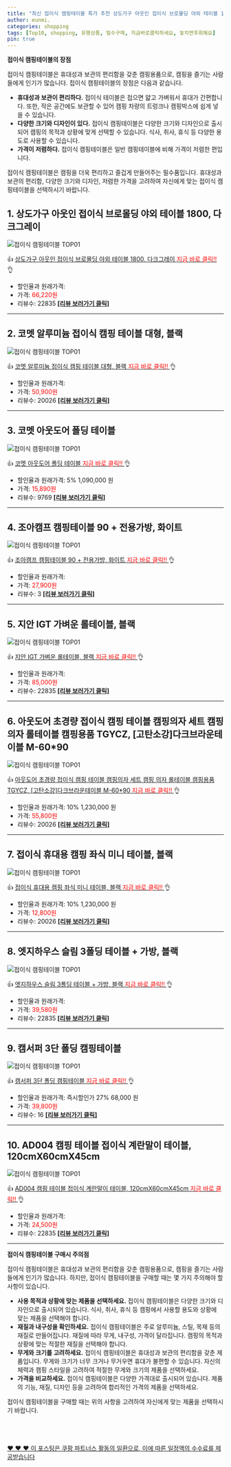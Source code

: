 ```yaml
---
title: "최신 접이식 캠핑테이블 특가 추천 상도가구 아웃인 접이식 브로몰딩 야외 테이블 1800, 다크그레이 비교 장점"
author: eunmi.
categories: shopping
tags: [Top10, shopping, 유행상품, 필수구매, 지금바로클릭하세요, 놓치면후회해요]
pin: true
---
```

**접이식 캠핑테이블의 장점**

접이식 캠핑테이블은 휴대성과 보관의 편리함을 갖춘 캠핑용품으로, 캠핑을 즐기는 사람들에게 인기가 많습니다. 접이식 캠핑테이블의 장점은 다음과 같습니다.

* **휴대성과 보관이 편리하다.** 접이식 테이블은 접으면 얇고 가벼워서 휴대가 간편합니다. 또한, 작은 공간에도 보관할 수 있어 캠핑 차량의 트렁크나 캠핑박스에 쉽게 넣을 수 있습니다.
* **다양한 크기와 디자인이 있다.** 접이식 캠핑테이블은 다양한 크기와 디자인으로 출시되어 캠핑의 목적과 상황에 맞게 선택할 수 있습니다. 식사, 취사, 휴식 등 다양한 용도로 사용할 수 있습니다.
* **가격이 저렴하다.** 접이식 캠핑테이블은 일반 캠핑테이블에 비해 가격이 저렴한 편입니다.

접이식 캠핑테이블은 캠핑을 더욱 편리하고 즐겁게 만들어주는 필수품입니다. 휴대성과 보관의 편리함, 다양한 크기와 디자인, 저렴한 가격을 고려하여 자신에게 맞는 접이식 캠핑테이블을 선택하시기 바랍니다.

   

## 1. 상도가구 아웃인 접이식 브로몰딩 야외 테이블 1800, 다크그레이

![접이식 캠핑테이블 TOP01](https://thumbnail10.coupangcdn.com/thumbnails/remote/230x230ex/image/vendor_inventory/7868/e9e001e09db0ede8b25ac366d8492fa3b996ca5ccd984e603cd25c2760ae.jpg)


👍 [상도가구 아웃인 접이식 브로몰딩 야외 테이블 1800, 다크그레이 <font color=red> 지금 바로 클릭!! </font> ](https://link.coupang.com/re/AFFSDP?lptag=AF3617701&subid=GithubCoopas&pageKey=68522333&traceid=V0-153&itemId=228687914&vendorItemId=5272002314) 👌 


- 할인율과 원래가격: 
- 가격: <span style='color:red'>66,220원</span>
- 리뷰수: 22835  [**[리뷰 보러가기 클릭]**](https://link.coupang.com/re/AFFSDP?lptag=AF3617701&subid=GithubCoopas&pageKey=68522333&traceid=V0-153&itemId=228687914&vendorItemId=5272002314)

---


   

## 2. 코멧 알루미늄 접이식 캠핑 테이블 대형, 블랙

![접이식 캠핑테이블 TOP01](https://thumbnail9.coupangcdn.com/thumbnails/remote/230x230ex/image/retail/images/19686204812924-daa90b2b-fa8f-4874-b84e-87506c241302.JPG)


👍 [코멧 알루미늄 접이식 캠핑 테이블 대형, 블랙 <font color=red> 지금 바로 클릭!! </font> ](https://link.coupang.com/re/AFFSDP?lptag=AF3617701&subid=GithubCoopas&pageKey=4702806339&traceid=V0-153&itemId=10330659828&vendorItemId=77612882028) 👌 


- 할인율과 원래가격: 
- 가격: <span style='color:red'>50,900원</span>
- 리뷰수: 20026  [**[리뷰 보러가기 클릭]**](https://link.coupang.com/re/AFFSDP?lptag=AF3617701&subid=GithubCoopas&pageKey=4702806339&traceid=V0-153&itemId=10330659828&vendorItemId=77612882028)

---


   

## 3. 코멧 아웃도어 폴딩 테이블

![접이식 캠핑테이블 TOP01](https://thumbnail8.coupangcdn.com/thumbnails/remote/230x230ex/image/retail/images/2869897394689160-68cbbac4-bb59-4930-9508-da3ead0db0f3.png)


👍 [코멧 아웃도어 폴딩 테이블 <font color=red> 지금 바로 클릭!! </font> ](https://link.coupang.com/re/AFFSDP?lptag=AF3617701&subid=GithubCoopas&pageKey=4521683474&traceid=V0-153&itemId=5452295268&vendorItemId=72752118944) 👌 


- 할인율과 원래가격: 5%  1,090,000   원
- 가격: <span style='color:red'>15,890원</span>
- 리뷰수: 9769  [**[리뷰 보러가기 클릭]**](https://link.coupang.com/re/AFFSDP?lptag=AF3617701&subid=GithubCoopas&pageKey=4521683474&traceid=V0-153&itemId=5452295268&vendorItemId=72752118944)

---


   

## 4. 조아캠프 캠핑테이블 90 + 전용가방, 화이트

![접이식 캠핑테이블 TOP01](https://thumbnail6.coupangcdn.com/thumbnails/remote/230x230ex/image/product/image/vendoritem/2019/05/20/3295704091/7cb44866-d1df-4792-ba4e-5c54e529b5a5.jpg)


👍 [조아캠프 캠핑테이블 90 + 전용가방, 화이트 <font color=red> 지금 바로 클릭!! </font> ](https://link.coupang.com/re/AFFSDP?lptag=AF3617701&subid=GithubCoopas&pageKey=37366740&traceid=V0-153&itemId=137611633&vendorItemId=3295704091) 👌 


- 할인율과 원래가격: 
- 가격: <span style='color:red'>27,900원</span>
- 리뷰수: 3  [**[리뷰 보러가기 클릭]**](https://link.coupang.com/re/AFFSDP?lptag=AF3617701&subid=GithubCoopas&pageKey=37366740&traceid=V0-153&itemId=137611633&vendorItemId=3295704091)

---


   

## 5. 지안 IGT 가벼운 롤테이블, 블랙

![접이식 캠핑테이블 TOP01](https://thumbnail8.coupangcdn.com/thumbnails/remote/230x230ex/image/vendor_inventory/84e1/45c569baf54d3a0506f4e3b182b719da5dd3a607c34049de23673dd509d8.jpg)


👍 [지안 IGT 가벼운 롤테이블, 블랙 <font color=red> 지금 바로 클릭!! </font> ](https://link.coupang.com/re/AFFSDP?lptag=AF3617701&subid=GithubCoopas&pageKey=7600963441&traceid=V0-153&itemId=20106584847&vendorItemId=87201509903) 👌 


- 할인율과 원래가격: 
- 가격: <span style='color:red'>85,000원</span>
- 리뷰수: 22835  [**[리뷰 보러가기 클릭]**](https://link.coupang.com/re/AFFSDP?lptag=AF3617701&subid=GithubCoopas&pageKey=7600963441&traceid=V0-153&itemId=20106584847&vendorItemId=87201509903)

---


   

## 6. 아웃도어 초경량 접이식 캠핑 테이블 캠핑의자 세트 캠핑 의자 롤테이블 캠핑용품 TGYCZ, [고탄소강]다크브라운테이블 M-60*90

![접이식 캠핑테이블 TOP01](https://thumbnail8.coupangcdn.com/thumbnails/remote/230x230ex/image/vendor_inventory/42a2/e0fbeed68a4e83c3d08305dd20cb5ebc49f6c6f46d5aad65a49a786a545b.jpg)


👍 [아웃도어 초경량 접이식 캠핑 테이블 캠핑의자 세트 캠핑 의자 롤테이블 캠핑용품 TGYCZ, [고탄소강]다크브라운테이블 M-60*90 <font color=red> 지금 바로 클릭!! </font> ](https://link.coupang.com/re/AFFSDP?lptag=AF3617701&subid=GithubCoopas&pageKey=7400595898&traceid=V0-153&itemId=19154294869&vendorItemId=86266623113) 👌 


- 할인율과 원래가격: 10%  1,230,000   원
- 가격: <span style='color:red'>55,800원</span>
- 리뷰수: 20026  [**[리뷰 보러가기 클릭]**](https://link.coupang.com/re/AFFSDP?lptag=AF3617701&subid=GithubCoopas&pageKey=7400595898&traceid=V0-153&itemId=19154294869&vendorItemId=86266623113)

---


   

## 7. 접이식 휴대용 캠핑 좌식 미니 테이블, 블랙

![접이식 캠핑테이블 TOP01](https://thumbnail6.coupangcdn.com/thumbnails/remote/230x230ex/image/retail/images/2021/11/18/15/9/83c9af2f-7711-4814-b0af-1a8aee16bafd.jpg)


👍 [접이식 휴대용 캠핑 좌식 미니 테이블, 블랙 <font color=red> 지금 바로 클릭!! </font> ](https://link.coupang.com/re/AFFSDP?lptag=AF3617701&subid=GithubCoopas&pageKey=6188169067&traceid=V0-153&itemId=12196952943&vendorItemId=79467959611) 👌 


- 할인율과 원래가격: 10%  1,230,000   원
- 가격: <span style='color:red'>12,800원</span>
- 리뷰수: 20026  [**[리뷰 보러가기 클릭]**](https://link.coupang.com/re/AFFSDP?lptag=AF3617701&subid=GithubCoopas&pageKey=6188169067&traceid=V0-153&itemId=12196952943&vendorItemId=79467959611)

---


   

## 8. 엣지하우스 슬림 3폴딩 테이블 + 가방, 블랙

![접이식 캠핑테이블 TOP01](https://thumbnail6.coupangcdn.com/thumbnails/remote/230x230ex/image/retail/images/80669364756041-6922b643-a06a-44ec-ac7f-60319292f38e.jpg)


👍 [엣지하우스 슬림 3폴딩 테이블 + 가방, 블랙 <font color=red> 지금 바로 클릭!! </font> ](https://link.coupang.com/re/AFFSDP?lptag=AF3617701&subid=GithubCoopas&pageKey=233523255&traceid=V0-153&itemId=741549102&vendorItemId=4872672096) 👌 


- 할인율과 원래가격: 
- 가격: <span style='color:red'>39,580원</span>
- 리뷰수: 22835  [**[리뷰 보러가기 클릭]**](https://link.coupang.com/re/AFFSDP?lptag=AF3617701&subid=GithubCoopas&pageKey=233523255&traceid=V0-153&itemId=741549102&vendorItemId=4872672096)

---


   

## 9. 캠서퍼 3단 폴딩 캠핑테이블

![접이식 캠핑테이블 TOP01](https://thumbnail8.coupangcdn.com/thumbnails/remote/230x230ex/image/vendor_inventory/77e0/db3fbb1f744c2eedf5eeff78e8ab4941854aaa57d660c1ed29603ac4564c.jpg)


👍 [캠서퍼 3단 폴딩 캠핑테이블 <font color=red> 지금 바로 클릭!! </font> ](https://link.coupang.com/re/AFFSDP?lptag=AF3617701&subid=GithubCoopas&pageKey=6081206162&traceid=V0-153&itemId=11274120899&vendorItemId=78999852365) 👌 


- 할인율과 원래가격: 즉시할인가 27%  68,000   원
- 가격: <span style='color:red'>39,800원</span>
- 리뷰수: 16  [**[리뷰 보러가기 클릭]**](https://link.coupang.com/re/AFFSDP?lptag=AF3617701&subid=GithubCoopas&pageKey=6081206162&traceid=V0-153&itemId=11274120899&vendorItemId=78999852365)

---


   

## 10. AD004 캠핑 테이블 접이식 계란말이 테이블, 120cmX60cmX45cm

![접이식 캠핑테이블 TOP01](https://thumbnail10.coupangcdn.com/thumbnails/remote/230x230ex/image/vendor_inventory/1023/caeddad5275632c91a31f0a1b81753a3db286b7056ec739d1c66b0d67017.jpg)


👍 [AD004 캠핑 테이블 접이식 계란말이 테이블, 120cmX60cmX45cm <font color=red> 지금 바로 클릭!! </font> ](https://link.coupang.com/re/AFFSDP?lptag=AF3617701&subid=GithubCoopas&pageKey=7434249550&traceid=V0-153&itemId=19316240167&vendorItemId=86430435210) 👌 


- 할인율과 원래가격: 
- 가격: <span style='color:red'>24,500원</span>
- 리뷰수: 22835  [**[리뷰 보러가기 클릭]**](https://link.coupang.com/re/AFFSDP?lptag=AF3617701&subid=GithubCoopas&pageKey=7434249550&traceid=V0-153&itemId=19316240167&vendorItemId=86430435210)

---
**접이식 캠핑테이블 구매시 주의점**

접이식 캠핑테이블은 휴대성과 보관의 편리함을 갖춘 캠핑용품으로, 캠핑을 즐기는 사람들에게 인기가 많습니다. 하지만, 접이식 캠핑테이블을 구매할 때는 몇 가지 주의해야 할 사항이 있습니다.

* **사용 목적과 상황에 맞는 제품을 선택하세요.** 접이식 캠핑테이블은 다양한 크기와 디자인으로 출시되어 있습니다. 식사, 취사, 휴식 등 캠핑에서 사용할 용도와 상황에 맞는 제품을 선택해야 합니다.
* **재질과 내구성을 확인하세요.** 접이식 캠핑테이블은 주로 알루미늄, 스틸, 목재 등의 재질로 만들어집니다. 재질에 따라 무게, 내구성, 가격이 달라집니다. 캠핑의 목적과 상황에 맞는 적절한 재질을 선택해야 합니다.
* **무게와 크기를 고려하세요.** 접이식 캠핑테이블은 휴대성과 보관의 편리함을 갖춘 제품입니다. 무게와 크기가 너무 크거나 무거우면 휴대가 불편할 수 있습니다. 자신의 체력과 캠핑 스타일을 고려하여 적절한 무게와 크기의 제품을 선택하세요.
* **가격을 비교하세요.** 접이식 캠핑테이블은 다양한 가격대로 출시되어 있습니다. 제품의 기능, 재질, 디자인 등을 고려하여 합리적인 가격의 제품을 선택하세요.

접이식 캠핑테이블을 구매할 때는 위의 사항을 고려하여 자신에게 맞는 제품을 선택하시기 바랍니다.<br><br><br><br><br> [ ❤ ❤ ❤ 이 포스팅은 쿠팡 파트너스 활동의 일환으로, 이에 따른 일정액의 수수료를 제공받습니다](https://link.coupang.com/a/bcEFyh)